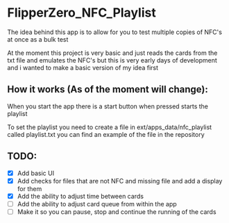 # FlipperZero_NFC_Playlist
The idea behind this app is to allow for you to test multiple copies of NFC's at once as a bulk test

At the moment this project is very basic and just reads the cards from the txt file and emulates the NFC's but this is very early days of development and i wanted to make a basic version of my idea first

## How it works (As of the moment will change):
When you start the app there is a start button when pressed starts the playlist

To set the playlist you need to create a file in ext/apps_data/nfc_playlist called playlist.txt you can find an example of the file in the repository

## TODO:
- [x] Add basic UI
- [X] Add checks for files that are not NFC and missing file and add a display for them
- [X] Add the ability to adjust time between cards
- [ ] Add the ability to adjust card queue from within the app
- [ ] Make it so you can pause, stop and continue the running of the cards
